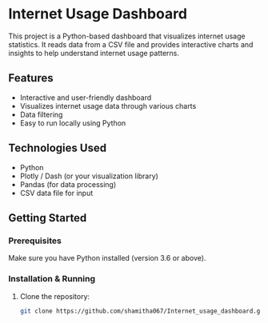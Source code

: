 # Internet Usage Dashboard

This project is a Python-based dashboard that visualizes internet usage statistics. It reads data from a CSV file and provides interactive charts and insights to help understand internet usage patterns.

## Features
- Interactive and user-friendly dashboard
- Visualizes internet usage data through various charts
- Data filtering
- Easy to run locally using Python

## Technologies Used
- Python
- Plotly / Dash (or your visualization library)
- Pandas (for data processing)
- CSV data file for input

## Getting Started

### Prerequisites
Make sure you have Python installed (version 3.6 or above).

### Installation & Running

1. Clone the repository:
   ```bash
   git clone https://github.com/shamitha067/Internet_usage_dashboard.git
